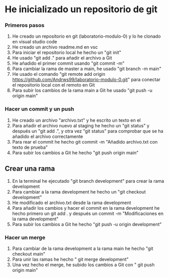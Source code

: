 # He inicializado un repositorio de git
### Primeros pasos

1. He creado un repositorio en git (laboratorio-modulo-0) y lo he clonado en visual studio code
2. He creado un archivo readme.md en vsc
3. Para iniciar el repositorio local he hecho un "git init"
4. He usado "git add ." para añadir el archivo a Git
5. He añadido el primer commit usando "git commit -m"
6. Para cambiar la rama de master a main, he usado "git branch -m main" 
7. He usado el comando "git remote add origin https://github.com/Andrws99/laboratorio-modulo-0.git" para conectar el repositorio local con el remoto en Git
8. Para subir los cambios de la rama main a Git he usado "git push -u origin main" 

### Hacer un commit y un push
1. He creado un archivo "archivo.txt" y he escrito un texto en el
2. Para añadir el archivo nuevo al staging he hecho un "git status" y después un "git add .", y otra vez "git status" para comprobar que se ha añadido el archivo correctamente
3. Para rear el commit he hecho git commit -m "Añadido archivo.txt con texto de prueba"
4. Para subir los cambios a Git he hecho "git push origin main" 

## Crear una rama 
1. En la terminal he ejecutado "git branch development" para crear la rama development
2. Para cambiar a la rama development he hecho un "git checkout development" 
3. He modificado el archivo.txt desde la rama development
4. Para añadir los cambios y hacer el commit en la rama development he hecho primero un git add . y después un commit -m "Modificaciones en la rama development" 
5. Para subir los cambios a Git he hecho "git push -u origin development" 

### Hacer un merge
1. Para cambiar de la rama development a la rama main he hecho "git checkout main" 
2. Para unir las ramas he hecho " git merge development" 
3. Una vez hecho el merge, he subido los cambios a Git con " git push origin main" 
